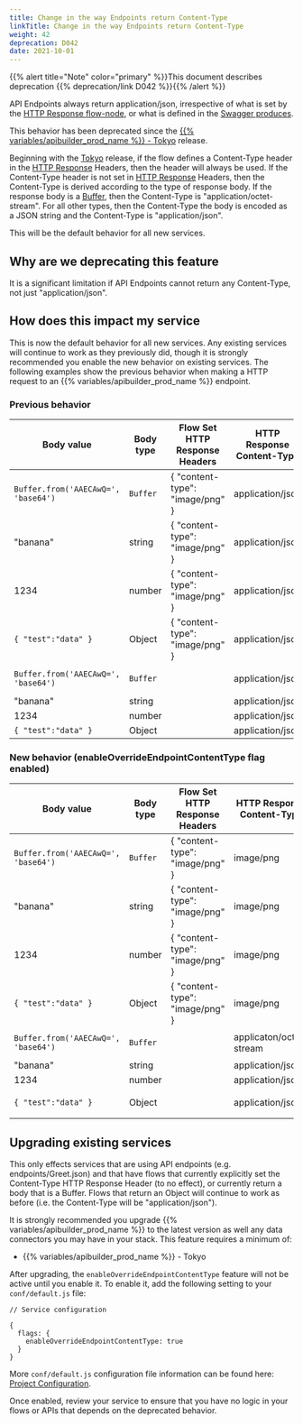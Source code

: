 ```yaml
---
title: Change in the way Endpoints return Content-Type
linkTitle: Change in the way Endpoints return Content-Type
weight: 42
deprecation: D042
date: 2021-10-01
---
```


{{% alert title="Note" color="primary" %}}This document describes deprecation {{% deprecation/link D042 %}}{{% /alert %}}

API Endpoints always return application/json, irrespective of what is set by the [HTTP Response flow-node](/docs/developer_guide/flows/flow-nodes/http_response_flow-node/), or what is defined in the [Swagger produces](https://swagger.io/docs/specification/2-0/describing-responses/).

This behavior has been deprecated since the [{{% variables/apibuilder_prod_name %}} - Tokyo](/docs/release_notes/tokyo) release.

Beginning with the [Tokyo](/docs/release_notes/tokyo) release, if the flow defines a Content-Type header in the [HTTP Response](/docs/developer_guide/flows/flow-nodes/http_response_flow-node/) Headers, then the header will always be used. If the Content-Type header is not set in [HTTP Response](/docs/developer_guide/flows/flow-nodes/http_response_flow-node/) Headers, then the Content-Type is derived according to the type of response body. If the response body is a [Buffer](https://nodejs.org/api/buffer.html), then the Content-Type is "application/octet-stream". For all other types, then the Content-Type the body is encoded as a JSON string and the Content-Type is "application/json".

This will be the default behavior for all new services.

## Why are we deprecating this feature

It is a significant limitation if API Endpoints cannot return any Content-Type, not just "application/json".

## How does this impact my service

This is now the default behavior for all new services. Any existing services will continue to work as they previously did, though it is strongly recommended you enable the new behavior on existing services. The following examples show the previous behavior when making a HTTP request to an {{% variables/apibuilder_prod_name %}} endpoint.

### Previous behavior

| Body value | Body type | Flow Set HTTP Response Headers | HTTP Response Content-Type | HTTP Response Body |
| --- | --- | --- | --- | --- |
| `Buffer.from('AAECAwQ=', 'base64')` | `Buffer` | { "content-type": "image/png" } | application/json | `{ "type":"Buffer","data":[0,1,2,3,4] }` |
| "banana" | string | { "content-type": "image/png" } | application/json | `"banana"` |
| 1234 | number | { "content-type": "image/png" } | application/json | `1234` |
| `{ "test":"data" }` | Object | { "content-type": "image/png" } | application/json | `{ "test":"data" }` |
| `Buffer.from('AAECAwQ=', 'base64')` | `Buffer` |  | application/json | `{ "type":"Buffer","data":[0,1,2,3,4] }` |
| "banana" | string |  | application/json | `"banana"` |
| 1234 | number |  | application/json | `1234` |
| `{ "test":"data" }` | Object |  | application/json | `{ "test":"data" }` |

### New behavior (enableOverrideEndpointContentType flag enabled)

| Body value | Body type | Flow Set HTTP Response Headers | HTTP Response Content-Type | HTTP Response Body |
| --- | --- | --- | --- | --- |
| `Buffer.from('AAECAwQ=', 'base64')` | `Buffer` | { "content-type": "image/png" } | image/png | `[0x0, 0x1, 0x2, 0x3, 0x4]` |
| "banana" | string | { "content-type": "image/png" } | image/png | `"banana"` |
| 1234 | number | { "content-type": "image/png" } | image/png | `1234` |
| `{ "test":"data" }` | Object | { "content-type": "image/png" } | image/png | `{ "test":"data" }` |
| `Buffer.from('AAECAwQ=', 'base64')` | `Buffer` |  | applicaton/octet-stream | `[0x0, 0x1, 0x2, 0x3, 0x4]` |
| "banana" | string |  | application/json | `"banana"` |
| 1234 | number |  | application/json | `1234` |
| `{ "test":"data" }` | Object |  | application/json | `{ "test":"data" }` |

## Upgrading existing services

This only effects services that are using API endpoints (e.g. endpoints/Greet.json) and that have flows that currently explicitly set the Content-Type HTTP Response Header (to no effect), or currently return a body that is a Buffer. Flows that return an Object will continue to work as before (i.e. the Content-Type will be "application/json").

It is strongly recommended you upgrade {{% variables/apibuilder_prod_name %}} to the latest version as well any data connectors you may have in your stack. This feature requires a minimum of:

* {{% variables/apibuilder_prod_name %}} - Tokyo

After upgrading, the `enableOverrideEndpointContentType` feature will not be active until you enable it. To enable it, add the following setting to your `conf/default.js` file:

```
// Service configuration

{
  flags: {
    enableOverrideEndpointContentType: true
  }
}
```

More `conf/default.js` configuration file information can be found here: [Project Configuration](/docs/developer_guide/project/configuration/project_configuration/#flags).

Once enabled, review your service to ensure that you have no logic in your flows or APIs that depends on the deprecated behavior.
